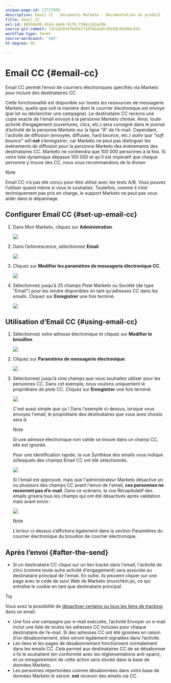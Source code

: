 ```yaml
---
unique-page-id: 17727995
description: Email CC - Documents Marketo - Documentation du produit
title: Email CC
exl-id: 00550e98-916d-4e66-91f8-7394c242a29b
source-git-commit: 72e1d29347bd5b77107da1e9c30169cb6490c432
workflow-type: tm+mt
source-wordcount: '547'
ht-degree: 0%

---
```


# Email CC {#email-cc}

Email CC permet l’envoi de courriers électroniques spécifiés via Marketo pour inclure des destinataires CC.

Cette fonctionnalité est disponible sur toutes les ressources de messagerie Marketo, quelle que soit la manière dont le courrier électronique est envoyé (par lot ou déclencher une campagne). Le destinataire CC recevra une copie exacte de l&#39;email envoyé à la personne Marketo choisie. Ainsi, toute activité d’engagement (ouvertures, clics, etc.) sera consigné dans le journal d’activité de la personne Marketo sur la ligne &quot;À&quot; de l’e-mail. Cependant, l&#39;activité de diffusion (envoyée, diffusée, hard bounce, etc.) _autre que &quot;soft bounce&quot;_ will **not** s’enregistrer, car Marketo ne peut pas distinguer les événements de diffusion pour la personne Marketo des événements des destinataires CC. Marketo ne contiendra que 100 000 personnes à la fois. Si votre liste dynamique dépasse 100 000 et qu&#39;il est impératif que chaque personne y trouve des CC, nous vous recommandons de la diviser.

>[!NOTE]
>
>Email CC n’a pas été conçu pour être utilisé avec les tests A/B. Vous pouvez l’utiliser quand même si vous le souhaitez. Toutefois, comme il n’est techniquement pas pris en charge, le support Marketo ne peut pas vous aider dans le dépannage.

## Configurer Email CC {#set-up-email-cc}

1. Dans Mon Marketo, cliquez sur **Administration**.

   ![](assets/one.png)

1. Dans l’arborescence, sélectionnez **Email**.

   ![](assets/two.png)

1. Cliquez sur **Modifier les paramètres de messagerie électronique CC**.

   ![](assets/three.png)

1. Sélectionnez jusqu’à 25 champs Piste Marketo ou Société (de type &quot;Email&quot;) pour les rendre disponibles en tant qu’adresses CC dans les emails. Cliquez sur **Enregistrer** une fois terminé.

   ![](assets/four.png)

## Utilisation d’Email CC {#using-email-cc}

1. Sélectionnez votre adresse électronique et cliquez sur **Modifier le brouillon**.

   ![](assets/five.png)

1. Cliquez sur **Paramètres de messagerie électronique**.

   ![](assets/six.png)

1. Sélectionnez jusqu’à cinq champs que vous souhaitez utiliser pour les personnes CC. Dans cet exemple, nous voulons uniquement le propriétaire de piste CC. Cliquez sur **Enregistrer** une fois terminé.

   ![](assets/seven.png)

   C&#39;est aussi simple que ça ! Dans l&#39;exemple ci-dessus, lorsque vous envoyez l&#39;email, le propriétaire des destinataires que vous avez choisis sera d.

   >[!NOTE]
   >
   >Si une adresse électronique non valide se trouve dans un champ CC, elle est ignorée.

   Pour une identification rapide, la vue Synthèse des emails vous indique si/lesquels des champs Email CC ont été sélectionnés.

   ![](assets/eight.png)

   Si l&#39;email est approuvé, mais que l&#39;administrateur Marketo désactive un ou plusieurs des champs CC avant l&#39;envoi de l&#39;email, **ces personnes ne recevront pas d’e-mail**. Dans ce scénario, la vue Récapitulatif des emails grisera tous les champs qui ont été désactivés après validation mais avant envoi :

   ![](assets/removal.png)

   >[!NOTE]
   >
   >L’erreur ci-dessus s’affichera également dans la section Paramètres du courrier électronique du brouillon de courrier électronique.

## Après l’envoi {#after-the-send}

* Si un destinataire CC clique sur un lien tracké dans l&#39;email, l&#39;activité de clics (comme toute autre activité d&#39;engagement) sera associée au destinataire principal de l&#39;email. En outre, ils peuvent cliquer sur une page avec le code de suivi Web de Marketo (munchkin.js), ce qui entraîne le cookie en tant que destinataire principal.

>[!TIP]
>
>Vous avez la possibilité de [désactiver certains ou tous les liens de tracking](/help/marketo/product-docs/email-marketing/general/functions-in-the-editor/disable-tracking-for-an-email-link.md) dans un email.

* Une fois une campagne par e-mail exécutée, l’activité Envoyer un e-mail inclut une liste de toutes les adresses CC incluses pour chaque destinataire de l’e-mail. Si des adresses CC ont été ignorées en raison d’un désabonnement, elles seront également signalées dans l’activité.
* Les liens et les pages de désabonnement fonctionnent normalement dans les emails CC. Cela permet aux destinataires CC de se désabonner s&#39;ils le souhaitent (en conformité avec les réglementations anti-spam), et un enregistrement de cette action sera stocké dans la base de données Marketo.
* Les personnes répertoriées comme désabonnées dans votre base de données Marketo le seront. **not** recevoir des emails via CC.
